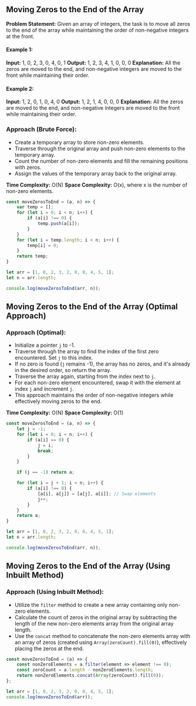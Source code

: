 ## Moving Zeros to the End of the Array

**Problem Statement:** Given an array of integers, the task is to move all zeros to the end of the array while maintaining the order of non-negative integers at the front.


#### Example 1:
**Input:** 1, 0, 2, 3, 0, 4, 0, 1
**Output:** 1, 2, 3, 4, 1, 0, 0, 0
**Explanation:** All the zeros are moved to the end, and non-negative integers are moved to the front while maintaining their order.

#### Example 2:
**Input:** 1, 2, 0, 1, 0, 4, 0
**Output:** 1, 2, 1, 4, 0, 0, 0
**Explanation:** All the zeros are moved to the end, and non-negative integers are moved to the front while maintaining their order.

### Approach (Brute Force):

- Create a temporary array to store non-zero elements.
- Traverse through the original array and push non-zero elements to the temporary array.
- Count the number of non-zero elements and fill the remaining positions with zeros.
- Assign the values of the temporary array back to the original array.

**Time Complexity:** O(N)
**Space Complexity:** O(x), where x is the number of non-zero elements.

```javascript
const moveZerosToEnd = (a, n) => {
    var temp = [];
    for (let i = 0; i < n; i++) {
        if (a[i] !== 0) {
            temp.push(a[i]);
        }
    }
    for (let i = temp.length; i < n; i++) {
        temp[i] = 0;
    }
    return temp;
}

let arr = [1, 0, 2, 3, 2, 0, 0, 4, 5, 1];
let n = arr.length;

console.log(moveZerosToEnd(arr, n));
```

## Moving Zeros to the End of the Array (Optimal Approach)

### Approach (Optimal):

- Initialize a pointer `j` to -1.
- Traverse through the array to find the index of the first zero encountered. Set `j` to this index.
- If no zero is found (`j` remains -1), the array has no zeros, and it's already in the desired order, so return the array.
- Traverse the array again, starting from the index next to `j`.
- For each non-zero element encountered, swap it with the element at index `j` and increment `j`.
- This approach maintains the order of non-negative integers while effectively moving zeros to the end.

**Time Complexity:** O(N)
**Space Complexity:** O(1)

```javascript
const moveZerosToEnd = (a, n) => {
    let j = -1;
    for (let i = 0; i < n; i++) {
        if (a[i] == 0) {
            j = i;
            break;
        }
    }

    if (j == -1) return a;

    for (let i = j + 1; i < n; i++) {
        if (a[i] !== 0) {
            [a[i], a[j]] = [a[j], a[i]]; // Swap elements
            j++;
        }
    }
    return a;
}

let arr = [1, 0, 2, 3, 2, 0, 0, 4, 5, 1];
let n = arr.length;

console.log(moveZerosToEnd(arr, n));
``` 

## Moving Zeros to the End of the Array (Using Inbuilt Method)

### Approach (Using Inbuilt Method):

- Utilize the `filter` method to create a new array containing only non-zero elements.
- Calculate the count of zeros in the original array by subtracting the length of the new non-zero elements array from the original array length.
- Use the `concat` method to concatenate the non-zero elements array with an array of zeros (created using `Array(zeroCount).fill(0)`), effectively placing the zeros at the end.

```javascript
const moveZerosToEnd = (a) => {
    const nonZeroElements = a.filter(element => element !== 0);
    const zeroCount = a.length - nonZeroElements.length;
    return nonZeroElements.concat(Array(zeroCount).fill(0));
};

let arr = [1, 0, 2, 3, 2, 0, 0, 4, 5, 1];
console.log(moveZerosToEnd(arr));